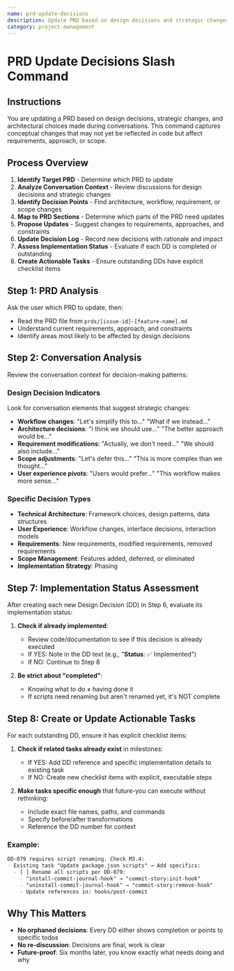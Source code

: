```yaml
---
name: prd-update-decisions
description: Update PRD based on design decisions and strategic changes made during conversations
category: project-management
---
```


# PRD Update Decisions Slash Command

## Instructions

You are updating a PRD based on design decisions, strategic changes, and architectural choices made during conversations. This command captures conceptual changes that may not yet be reflected in code but affect requirements, approach, or scope.

## Process Overview

1. **Identify Target PRD** - Determine which PRD to update
2. **Analyze Conversation Context** - Review discussions for design decisions and strategic changes
3. **Identify Decision Points** - Find architecture, workflow, requirement, or scope changes
4. **Map to PRD Sections** - Determine which parts of the PRD need updates
5. **Propose Updates** - Suggest changes to requirements, approaches, and constraints
6. **Update Decision Log** - Record new decisions with rationale and impact
7. **Assess Implementation Status** - Evaluate if each DD is completed or outstanding
8. **Create Actionable Tasks** - Ensure outstanding DDs have explicit checklist items

## Step 1: PRD Analysis

Ask the user which PRD to update, then:
- Read the PRD file from `prds/[issue-id]-[feature-name].md`
- Understand current requirements, approach, and constraints
- Identify areas most likely to be affected by design decisions

## Step 2: Conversation Analysis

Review the conversation context for decision-making patterns:

### Design Decision Indicators
Look for conversation elements that suggest strategic changes:
- **Workflow changes**: "Let's simplify this to..." "What if we instead..."
- **Architecture decisions**: "I think we should use..." "The better approach would be..."
- **Requirement modifications**: "Actually, we don't need..." "We should also include..."
- **Scope adjustments**: "Let's defer this..." "This is more complex than we thought..."
- **User experience pivots**: "Users would prefer..." "This workflow makes more sense..."

### Specific Decision Types
- **Technical Architecture**: Framework choices, design patterns, data structures
- **User Experience**: Workflow changes, interface decisions, interaction models
- **Requirements**: New requirements, modified requirements, removed requirements
- **Scope Management**: Features added, deferred, or eliminated
- **Implementation Strategy**: Phasing

## Step 7: Implementation Status Assessment

After creating each new Design Decision (DD) in Step 6, evaluate its implementation status:

1. **Check if already implemented**:
   - Review code/documentation to see if this decision is already executed
   - If YES: Note in the DD text (e.g., "**Status**: ✅ Implemented")
   - If NO: Continue to Step 8

2. **Be strict about "completed"**:
   - Knowing what to do ≠ having done it
   - If scripts need renaming but aren't renamed yet, it's NOT complete

## Step 8: Create or Update Actionable Tasks

For each outstanding DD, ensure it has explicit checklist items:

1. **Check if related tasks already exist** in milestones:
   - If YES: Add DD reference and specific implementation details to existing task
   - If NO: Create new checklist items with explicit, executable steps

2. **Make tasks specific enough** that future-you can execute without rethinking:
   - Include exact file names, paths, and commands
   - Specify before/after transformations
   - Reference the DD number for context

### Example:
```markdown
DD-079 requires script renaming. Check M3.4:
- Existing task "Update package.json scripts" → Add specifics:
  - [ ] Rename all scripts per DD-079:
    - "install-commit-journal-hook" → "commit-story:init-hook"
    - "uninstall-commit-journal-hook" → "commit-story:remove-hook"
    - Update references in: hooks/post-commit
```

## Why This Matters

- **No orphaned decisions**: Every DD either shows completion or points to specific todos
- **No re-discussion**: Decisions are final, work is clear
- **Future-proof**: Six months later, you know exactly what needs doing and why